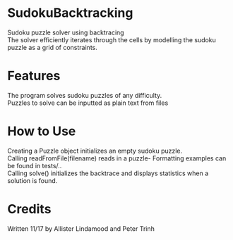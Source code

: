 # SudokuBacktracking
Sudoku puzzle solver using backtracing<br/>
The solver efficiently iterates through the cells by modelling the sudoku puzzle as a grid of constraints.

# Features
The program solves sudoku puzzles of any difficulty.<br/>
Puzzles to solve can be inputted as plain text from files

# How to Use
Creating a Puzzle object initializes an empty sudoku puzzle.<br/>
Calling readFromFile(filename) reads in a puzzle- Formatting examples can be found in tests/..<br/>
Calling solve() initializes the backtrace and displays statistics when a solution is found.

# Credits
Written 11/17 by Allister Lindamood and Peter Trinh
